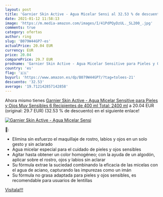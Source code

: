 ```yaml
---
layout: post
title: 'Garnier Skin Active - Agua Micelar Sensi al 32.53 % de descuento'
date: 2021-01-12 11:58:13
image: 'https://m.media-amazon.com/images/I/41PdPQyDzUL._SL200_.jpg'
comments: true
category: ofertas
author: ring
slug: 'B079W44GP7-es'
actualPrice: 20.04 EUR
currency: EUR
price: 20.04
comparePrice: 29.7 EUR
prodname: 'Garnier Skin Active - Agua Micelar Sensitive para Pieles y Ojos Muy Sensibles  6 Recipientes de 400 ml  Total: 2400 ml'
country: 'es'
flag: '🇪🇸'
buyurl: 'https://www.amazon.es/dp/B079W44GP7/?tag=tolees-21'
descuento: '32.53'
average: '19.712142857142858'
---
```


Ahora mismo tienes [Garnier Skin Active - Agua Micelar Sensitive para Pieles y Ojos Muy Sensibles  6 Recipientes de 400 ml  Total: 2400 ml](https://www.amazon.es/dp/B079W44GP7/?tag=tolees-21) a 20.04 EUR (original: 29.7 EUR) (32.53 %  de descuento) en el siguiente enlace!

[![Garnier Skin Active - Agua Micelar Sensi](https://m.media-amazon.com/images/I/41PdPQyDzUL._SL200_.jpg)](https://www.amazon.es/dp/B079W44GP7/?tag=tolees-21)

🔎:

- Elimina sin esfuerzo el maquillaje de rostro, labios y ojos en un solo gesto y sin aclarado
- Agua micelar especial para el cuidado de pieles y ojos sensibles
- Agitar hasta obtener un color homogéneo; con la ayuda de un algodón, aplicar sobre el rostro, ojos y labios sin aclarar
- Su fórmula extrae la suciedad combinando la eficacia de las micelas con el agua de aciano, capturando las impurezas como un imán
- Su fórmula no grasa adaptada para pieles y ojos sensibles, es recomendable para usuarios de lentillas

[Visítala!!!](https://www.amazon.es/dp/B079W44GP7/?tag=tolees-21)
